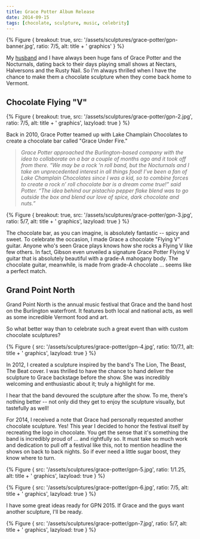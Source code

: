 ```yaml
---
title: Grace Potter Album Release
date: 2014-09-15
tags: [chocolate, sculpture, music, celebrity]
---
```


{% Figure {
    breakout: true,
    src: '/assets/sculptures/grace-potter/gpn-banner.jpg',
    ratio: 7/5,
    alt: title + ' graphics'
} %}

My [husband](http://scottmccracken.net/) and I have always been huge fans of Grace Potter and the Nocturnals, dating back to their days playing small shows at Nectars, Halversons and the Rusty Nail. So I'm always thrilled when I have the chance to make them a chocolate sculpture when they come back home to Vermont.

## Chocolate Flying "V"

{% Figure {
    breakout: true,
    src: '/assets/sculptures/grace-potter/gpn-2.jpg',
    ratio: 7/5,
    alt: title + ' graphics',
    lazyload: true
} %}

Back in 2010, Grace Potter teamed up with Lake Champlain Chocolates to create a chocolate bar called "Grace Under Fire." 

> _Grace Potter approached the Burlington-based company with the idea to collaborate on a bar a couple of months ago and it took off from there._
> _“We may be a rock ‘n roll band, but the Nocturnals and I take an unprecedented interest in all things food! I’ve been a fan of Lake Champlain Chocolates since I was a kid, so to combine forces to create a rock n’ roll chocolate bar is a dream come true!” said Potter._
> _“The idea behind our pistachio pepper flake blend was to go outside the box and blend our love of spice, dark chocolate and nuts.”_

{% Figure {
    breakout: true,
    src: '/assets/sculptures/grace-potter/gpn-3.jpg',
    ratio: 5/7,
    alt: title + ' graphics',
    lazyload: true
} %}

The chocolate bar, as you can imagine, is absolutely fantastic -- spicy and sweet. To celebrate the occasion, I made Grace a chocolate "Flying V" guitar. Anyone who's seen Grace plays knows how she rocks a Flying V like few others. In fact, Gibson even unveiled a signature Grace Potter Flying V guitar that is absolutely beautiful with a grade-A mahogany body. The chocolate guitar, meanwhile, is made from grade-A chocolate ... seems like a perfect match. 

## Grand Point North

Grand Point North is the annual music festival that Grace and the band host on the Burlington waterfront. It features both local and national acts, as well as some incredible Vermont food and art. 

So what better way than to celebrate such a great event than with custom chocolate sculptures?

{% Figure {
    src: '/assets/sculptures/grace-potter/gpn-4.jpg',
    ratio: 10/7.1,
    alt: title + ' graphics',
    lazyload: true
} %}

In 2012, I created a sculpture inspired by the band's The Lion, The Beast, The Beat cover. I was thrilled to have the chance to hand deliver the sculpture to Grace backstage before the show. She was incredibly welcoming and enthusiastic about it; truly a highlight for me.

I hear that the band devoured the sculpture after the show. To me, there's nothing better -- not only did they get to enjoy the sculpture visually, but tastefully as well!

For 2014, I received a note that Grace had personally requested another chocolate sculpture. Yes! This year I decided to honor the festival itself by recreating the logo in chocolate.  You get the sense that it's something the band is incredibly proud of ... and rightfully so. It must take so much work and dedication to pull off a festival like this, not to mention headline the shows on back to back nights. So if ever need a little sugar boost, they know where to turn.

{% Figure {
    src: '/assets/sculptures/grace-potter/gpn-5.jpg',
    ratio: 1/1.25,
    alt: title + ' graphics',
    lazyload: true
} %}

{% Figure {
    src: '/assets/sculptures/grace-potter/gpn-6.jpg',
    ratio: 7/5,
    alt: title + ' graphics',
    lazyload: true
} %}

I have some great ideas ready for GPN 2015. If Grace and the guys want another sculpture, I'll be ready.

{% Figure {
    src: '/assets/sculptures/grace-potter/gpn-7.jpg',
    ratio: 5/7,
    alt: title + ' graphics',
    lazyload: true
} %}